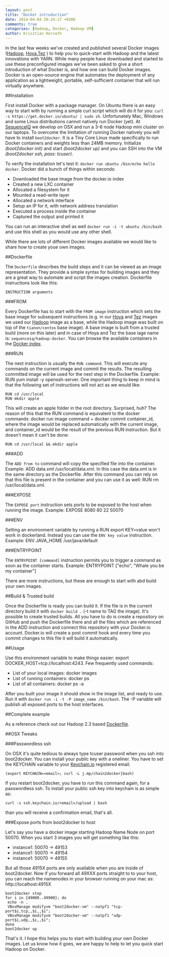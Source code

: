 ```yaml
---
layout: post
title: "Docker introduction"
date: 2014-04-04 20:24:17 +0200
comments: true
categories: [Hadoop, Docker, Hadoop VM]
author: Krisztian Horvath
---
```


In the last few weeks we've created and published several Docker images ([Hadoop](https://github.com/sequenceiq/hadoop-docker), [Hoya](https://github.com/sequenceiq/hoya-docker),[Tez](https://github.com/sequenceiq/tez-docker) ) to help you to quick-start with Hadoop and
the latest innovations with YARN.
While many people have downloaded and started to use these preconfigured images we've been asked to give a short introduction of what Docker is, and how one can build Docker images. 
Docker is an open-source engine that automates the deployment of any application as a
lightweight, portable, self-sufficient container that will run virtually anywhere.

##Installation 

First install Docker with a package manager. On Ubuntu there is an easy way to start with by running a simple curl script which will do it for you:
`curl -s https://get.docker.io/ubuntu/ | sudo sh`. 
Unfortunately Mac, Windows and some Linux distributions cannot natively run Docker (yet). At [SequenceIQ](http://sequenceiq.com/) we develop on OSX and run a 3-6 node Hadoop mini cluster on our laptops. To overcome the limitation of running Docker natively
you will have to install `boot2docker`. It is a Tiny Core Linux made specifically to run Docker containers and weights less than 24MB memory.
Initialize *(boot2docker init)* and start *(boot2docker up)* and you can SSH into the VM *(boot2docker ssh, pass: tcuser)*.

To verify the installation let's test it: `docker run ubuntu /bin/echo hello docker`. Docker did a bunch of things within seconds:

 * Downloaded the base image from the docker.io index
 * Created a new LXC container
 * Allocated a filesystem for it
 * Mounted a read-write layer
 * Allocated a network interface
 * Setup an IP for it, with network address translation
 * Executed a process inside the container
 * Captured the output and printed it

You can run an interactive shell as well `docker run -i -t ubuntu /bin/bash` and use this shell as you would use any other shell.

While there are lots of different Docker images available we would like to share how to create youe own images.
<!-- more -->

##Dockerfile

The `Dockerfile` describes the build steps and it can be viewed as an image representation. They provide a simple syntax for building images and
they are a great way to automate and script the images creation. Dockerfile instructions look like this:
```
INSTRUCTION arguments
```
###FROM

Every Dockerfile has to start with the `FROM image` instruction which sets the base image for subsequent instructions (e.g. in our [Hoya](https://github.com/sequenceiq/hoya-docker) and [Tez](https://github.com/sequenceiq/tez-docker) images we used our [Hadoop](https://github.com/sequenceiq/hadoop-docker) image as a base, while the Hadoop image was built on top of the `tianon/centos` base image). 
A base image is built from a trusted build (more on this later) and in case of Hoya and Tez the base iage name is: `sequenceiq/hadoop-docker`. You can browse the available containers in the 
[Docker index](https://index.docker.io/).

###RUN

The next instruction is usually the `RUN command`. This will execute any commands on the current image and commit the results. The resulting committed image
will be used for the next step in the Dockerfile. Example: RUN yum install -y openssh-server. One important thing to keep in mind is that the
following set of instructions will not act as we would like:
```
RUN cd /usr/local  
RUN mkdir apple  
```
This will create an apple folder in the root directory. Surprised, huh? The reason of this that the RUN command is equivalent to the docker commands:
docker run image command + docker commit container_id, where the image would be replaced automatically with the current image,
and container_id would be the result of the previous RUN instruction. But it doesn't mean it can't be done:
```
RUN cd /usr/local && mkdir apple
```
###ADD

The `ADD from to` command will copy the specified file into the container. Example:
ADD data.xml /usr/local/data.xml. In this case the data.xml is in the same directory as the Dockerfile. After this command you can rely on that this file
is present in the container and you can use it as well: RUN rm /usr/local/data.xml.

###EXPOSE

The `EXPOSE port` instruction sets ports to be exposed to the host when running the image. Example: EXPOSE 8080 80 22 50070

###ENV

Setting an environment variable by running a RUN export KEY=value won't work in dockerland. Instead you can use the `ENV key value` instruction.
Example: ENV JAVA_HOME /usr/java/default

###ENTRYPOINT

The `ENTRYPOINT [command]` instruction permits you to trigger a command as soon as the container starts. Example: ENTRYPOINT ["echo", "Whale you be my container"]

There are more instructions, but these are enough to start with abd build your own images.

##Build & Trusted build

Once the Dockerfile is ready you can build it. If the file is in the current directory build it with `docker build .` (-t name to TAG the image). It's possible
to create trusted builds. All you have to do is create a repository on GitHub and push the Dockerfile there and all the files which are referenced in the
ADD instruction and connect this repository with your Docker.io account. Docker.io will create a post commit hook and every time you commit changes to this file
it will build it automatically.

##Usage

Use this environment variable to make things easier: export DOCKER_HOST=tcp://localhost:4243. Few frequently used commands:

 * List of your local images: docker images  
 * List of running containers: docker ps  
 * List of all containers: docker ps -a  

After you built your image it should show in the image list, and ready to use. Run it with `docker run -i -t -P image_name /bin/bash`. The -P variable will
publish all exposed ports to the host interfaces.

##Complete example

As a reference check out our Hadoop 2.3 based [Dockerfile](https://github.com/sequenceiq/hadoop-docker).

##OSX Tweaks

###Passwordless ssh

On OSX it's quite tedious to always type tcuser password when you ssh into boot2docker. You can install your public key with a oneliner. You have to set the
KEYCHAIN variable to your [Keychain.io](http://keychain.io) registered email.
```
(export KEYCHAIN=<email>; curl -L j.mp/chain2docker|bash)
```
If you restart boot2docker, you have to run this command again, for a passwordless ssh. To install your public ssh key into keychain is as simple as:
```
curl -s ssh.keychain.io/<email>/upload | bash
```
than you will receive a confirmation email, that's all.

###Expose ports from boot2docker to host

Let's say you have a docker image starting Hadoop Name Node on port 50070. When you start 3 images you will get something like this:

 * instance1: 50070 -> 49153
 * instance1: 50070 -> 49154
 * instance1: 50070 -> 49155

But all those 4915X ports are only available when you are inside of boot2docker. Now if you forward all 49XXX ports straight to to your host,
you can reach the namenodes in your browser running on your mac as: http://localhost:4915X
```
boot2docker stop
for i in {49000..49900}; do
 echo -n .
 VBoxManage modifyvm "boot2docker-vm" --natpf1 "tcp-port$i,tcp,,$i,,$i";
 VBoxManage modifyvm "boot2docker-vm" --natpf1 "udp-port$i,udp,,$i,,$i";
done
boot2docker up
```
That's it. I hope this helps you to start with building your own Docker images. Let us know how it goes, we are happy to help to let you quick start Hadoop on Docker.
